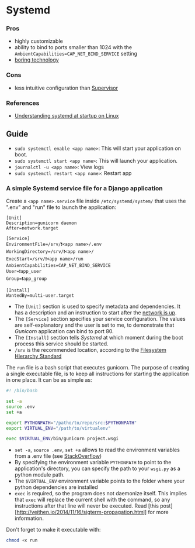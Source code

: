 # Systemd

### Pros

- highly customizable
- ability to bind to ports smaller than 1024 with the `AmbientCapabilities=CAP_NET_BIND_SERVICE` setting
- [boring technology](https://mcfunley.com/choose-boring-technology)

### Cons

- less intuitive configuration than [Supervisor](/tools/supervisor.md)

### References

- [Understanding systemd at startup on Linux](https://opensource.com/article/20/5/systemd-startup)

## Guide

* `sudo systemctl enable <app name>`: This will start your application on boot.
* `sudo systemctl start <app name>`: This will launch your application.
* `journalctl -u <app name>`: View logs
* `sudo systemctl restart <app name>`: Restart app

### A simple Systemd service file for a Django application


Create a `<app name>.service` file inside `/etc/systemd/system/` that uses the ".env" and "run" file to launch the application:

```
[Unit]
Description=gunicorn daemon
After=network.target

[Service]
EnvironmentFile=/srv/❗<app name>/.env
WorkingDirectory=/srv/❗<app name>/
ExecStart=/srv/❗<app name>/run
AmbientCapabilities=CAP_NET_BIND_SERVICE
User=❗app_user
Group=❗app_group

[Install]
WantedBy=multi-user.target
```

* The `[Unit]` section is used to specify metadata and dependencies. It has a description and an instruction to start after the [network is up](yhttps://www.freedesktop.org/wiki/Software/systemd/NetworkTarget/).
* The `[Service]` section specifies your service configuration. The values are self-explanatory and the user is set to me, to demonstrate that *Gunicorn* application can bind to port 80.
* The `[Install]` section tells *Systemd* at which moment during the boot process this service should be started.
* `/srv` is the recommended location, according to the [Filesystem Hierarchy Standard](https://refspecs.linuxfoundation.org/FHS_3.0/fhs/index.html)

The `run` file is a bash script that executes gunicorn.
The purpose of creating a single executable file, is to keep all instructions for starting the application in one place.
It can be as simple as:

```bash
#! /bin/bash

set -a
source .env
set +a

export PYTHONPATH="/patho/to/repo/src:$PYTHONPATH"
export VIRTUAL_ENV="/path/to/virtualenv"

exec $VIRTUAL_ENV/bin/gunicorn project.wsgi
```

* `set -a`, `source .env`, `set +a` allows to read the environment variables from a .env file (see [StackOverflow](https://stackoverflow.com/a/45971167/5540654))
* By specifying the environment variable `PYTHONPATH` to point to the application's directory, you can specify the path to your `wsgi.py` as a python module path.
* The `$VIRTUAL_ENV` environment variable points to the folder where your python dependencies are installed
* `exec` is required, so the program does not daemonize itself. This implies that `exec` will replace the current shell with the command, so any instructions after that line will never be executed. Read [this post][http://veithen.io/2014/11/16/sigterm-propagation.html] for more information.

Don't forget to make it executable with:

```bash
chmod +x run
```

